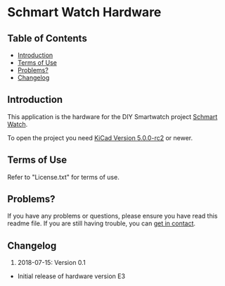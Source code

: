 # Schmart Watch Hardware

## Table of Contents

- [Introduction](#introduction)
- [Terms of Use](#terms-of-use)
- [Problems?](#problems)
- [Changelog](#changelog)

## Introduction

This application is the hardware for the DIY Smartwatch project [Schmart Watch](http://www.kurzschluss-blog.de/2018/07/schmartwatch-01-smartwatch-selbst-gebaut.html).

To open the project you need [KiCad Version 5.0.0-rc2](http://kicad-pcb.org/) or newer.

## Terms of Use

Refer to "License.txt" for terms of use.

## Problems?

If you have any problems or questions, please ensure you have read this readme
file. If you are still having trouble, you can
[get in contact](https://plus.google.com/+BastianNeumann_DasBasti).

## Changelog

1. 2018-07-15: Version 0.1
  - Initial release of hardware version E3
